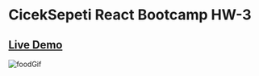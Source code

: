 # CicekSepeti React Bootcamp HW-3
## [Live Demo](https://ciceksepeti-bootcamp-w4-hw3.vercel.app/)

![foodGif](https://user-images.githubusercontent.com/56415572/135672959-371a5acc-a201-45b6-825f-04a401c5f362.gif)
